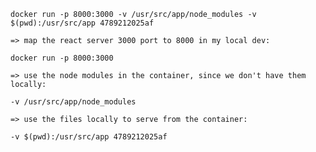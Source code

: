 `docker run -p 8000:3000 -v /usr/src/app/node_modules -v $(pwd):/usr/src/app 4789212025af`

```
=> map the react server 3000 port to 8000 in my local dev:

docker run -p 8000:3000 

=> use the node modules in the container, since we don't have them locally:

-v /usr/src/app/node_modules

=> use the files locally to serve from the container:

-v $(pwd):/usr/src/app 4789212025af
```